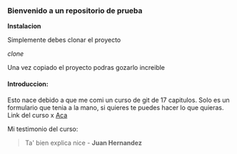 ### Bienvenido a un repositorio de prueba

**Instalacion**

Simplemente debes clonar el proyecto

*clone*

Una vez copiado el proyecto podras gozarlo increible 

#### Introduccion:
Esto nace debido a que me comi un curso de git de 17 capitulos. Solo es un formulario que tenia a la mano, si quieres te puedes hacer lo que quieras. 
Link del curso x [Aca](https://www.youtube.com/playlist?list=PLDbrnXa6SAzUyitkL4zcnWO07HxG0BvmS "Aca")

Mi testimonio del curso:

> Ta' bien explica nice - **Juan Hernandez**
